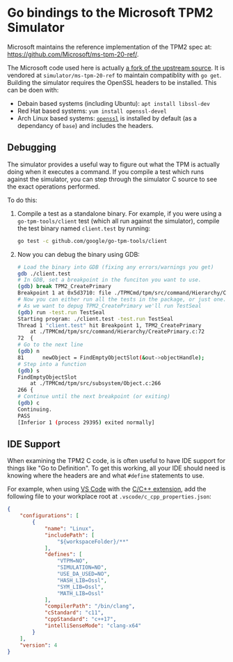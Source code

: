 # Go bindings to the Microsoft TPM2 Simulator

Microsoft maintains the reference implementation of the TPM2 spec at:
https://github.com/Microsoft/ms-tpm-20-ref/.

The Microsoft code used here is actually
[a fork of the upstream source](https://github.com/josephlr/ms-tpm-20-ref/tree/google).
It is vendored at `simulator/ms-tpm-20-ref` to maintain compatiblity with
`go get`. Building the simulator requires the OpenSSL headers to be installed.
This can be doen with:
  - Debain based systems (including Ubuntu): `apt install libssl-dev`
  - Red Hat based systems: `yum install openssl-devel`
  - Arch Linux based systems: [`openssl`](https://www.archlinux.org/packages/core/x86_64/openssl/)
    is installed by default (as a dependancy of `base`) and includes the headers.

## Debugging

The simulator provides a useful way to figure out what the TPM is actually doing
when it executes a command. If you compile a test which runs against the
simulator, you can step through the simulator C source to see the exact
operations performed.

To do this:
1. Compile a test as a standalone binary. For example, if you were using a
  `go-tpm-tools/client` test (which all run against the simulator), compile
  the test binary named `client.test` by running:
    ```bash
    go test -c github.com/google/go-tpm-tools/client
    ```
1. Now you can debug the binary using GDB:
    ```bash
    # Load the binary into GDB (fixing any errors/warnings you get)
    gdb ./client.test
    # In GDB, set a breakpoint in the funciton you want to use.
    (gdb) break TPM2_CreatePrimary 
    Breakpoint 1 at 0x5d3710: file ./TPMCmd/tpm/src/command/Hierarchy/CreatePrimary.c, line 72.
    # Now you can either run all the tests in the package, or just one.
    # As we want to depug TPM2_CreatePrimary we'll run TestSeal
    (gdb) run -test.run TestSeal
    Starting program: ./client.test -test.run TestSeal
    Thread 1 "client.test" hit Breakpoint 1, TPM2_CreatePrimary
        at ./TPMCmd/tpm/src/command/Hierarchy/CreatePrimary.c:72
    72	{
    # Go to the next line
    (gdb) n
    81	    newObject = FindEmptyObjectSlot(&out->objectHandle);
    # Step into a function
    (gdb) s
    FindEmptyObjectSlot
        at ./TPMCmd/tpm/src/subsystem/Object.c:266
    266	{
    # Continue until the next breakpoint (or exiting)
    (gdb) c
    Continuing.
    PASS
    [Inferior 1 (process 29395) exited normally]
    ```

## IDE Support

When examining the TPM2 C code, is is often useful to have IDE support for
things like "Go to Definition". To get this working, all your IDE should need
is knowing where the headers are and what `#define` statements to use.

For example, when using [VS Code](https://code.visualstudio.com/) with the
[C/C++ extension](https://marketplace.visualstudio.com/items?itemName=ms-vscode.cpptools),
add the following file to your workplace root at `.vscode/c_cpp_properties.json`:
```json
{
    "configurations": [
        {
            "name": "Linux",
            "includePath": [
                "${workspaceFolder}/**"
            ],
            "defines": [
                "VTPM=NO",
                "SIMULATION=NO",
                "USE_DA_USED=NO",
                "HASH_LIB=Ossl",
                "SYM_LIB=Ossl",
                "MATH_LIB=Ossl"
            ],
            "compilerPath": "/bin/clang",
            "cStandard": "c11",
            "cppStandard": "c++17",
            "intelliSenseMode": "clang-x64"
        }
    ],
    "version": 4
}
```